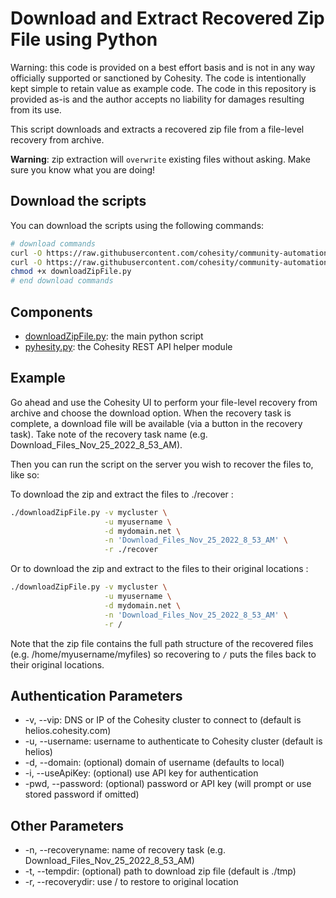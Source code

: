 # Download and Extract Recovered Zip File using Python

Warning: this code is provided on a best effort basis and is not in any way officially supported or sanctioned by Cohesity. The code is intentionally kept simple to retain value as example code. The code in this repository is provided as-is and the author accepts no liability for damages resulting from its use.

This script downloads and extracts a recovered zip file from a file-level recovery from archive.

**Warning**: zip extraction will `overwrite` existing files without asking. Make sure you know what you are doing!

## Download the scripts

You can download the scripts using the following commands:

```bash
# download commands
curl -O https://raw.githubusercontent.com/cohesity/community-automation-samples/main/python/downloadZipFile/downloadZipFile.py
curl -O https://raw.githubusercontent.com/cohesity/community-automation-samples/main/python/pyhesity.py
chmod +x downloadZipFile.py
# end download commands
```

## Components

* [downloadZipFile.py](https://raw.githubusercontent.com/cohesity/community-automation-samples/main/python/downloadZipFile/downloadZipFile.py): the main python script
* [pyhesity.py](https://raw.githubusercontent.com/cohesity/community-automation-samples/main/python/pyhesity/pyhesity.py): the Cohesity REST API helper module

## Example

Go ahead and use the Cohesity UI to perform your file-level recovery from archive and choose the download option. When the recovery task is complete, a download file will be available (via a button in the recovery task). Take note of the recovery task name (e.g. Download_Files_Nov_25_2022_8_53_AM).

Then you can run the script on the server you wish to recover the files to, like so:

To download the zip and extract the files to ./recover :

```bash
./downloadZipFile.py -v mycluster \
                     -u myusername \
                     -d mydomain.net \
                     -n 'Download_Files_Nov_25_2022_8_53_AM' \
                     -r ./recover
```

Or to download the zip and extract to the files to their original locations :

```bash
./downloadZipFile.py -v mycluster \
                     -u myusername \
                     -d mydomain.net \
                     -n 'Download_Files_Nov_25_2022_8_53_AM' \
                     -r /
```

Note that the zip file contains the full path structure of the recovered files (e.g. /home/myusername/myfiles) so recovering to `/` puts the files back to their original locations.

## Authentication Parameters

* -v, --vip: DNS or IP of the Cohesity cluster to connect to (default is helios.cohesity.com)
* -u, --username: username to authenticate to Cohesity cluster (default is helios)
* -d, --domain: (optional) domain of username (defaults to local)
* -i, --useApiKey: (optional) use API key for authentication
* -pwd, --password: (optional) password or API key (will prompt or use stored password if omitted)

## Other Parameters

* -n, --recoveryname: name of recovery task (e.g. Download_Files_Nov_25_2022_8_53_AM)
* -t, --tempdir: (optional) path to download zip file (default is ./tmp)
* -r, --recoverydir: use / to restore to original location
